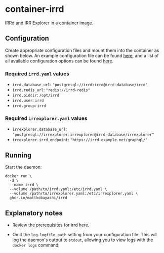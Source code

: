 # container-irrd

IRRd and IRR Explorer in a container image.

## Configuration

Create appropriate configuration files and mount them into the container as shown below. An example configuration file can be found [here](https://irrd.readthedocs.io/en/stable/admins/configuration/#example-configuration-file), and a list of all available configuration options can be found [here](https://irrd.readthedocs.io/en/stable/admins/configuration/#configuration-options).

### Required `irrd.yaml` values

- `irrd.database_url`: `"postgresql://irrd:irrd@irrd-database/irrd"`
- `irrd.redis_url`: `"redis://irrd-redis"`
- `irrd.piddir`: `/opt/irrd`
- `irrd.user`: `irrd`
- `irrd.group`: `irrd`

### Required `irrexplorer.yaml` values

- `irrexplorer.database_url`: `"postgresql://irrexplorer:irrexplorer@irrd-database/irrexplorer"`
- `irrexplorer.irrd_endpoint`: `"https://irrd.example.net/graphql/"`

## Running

Start the daemon:

```shell
docker run \
  -d \
  --name irrd \
  --volume /path/to/irrd.yaml:/etc/irrd.yaml \
  --volume /path/to/irrexplorer.yaml:/etc/irrexplorer.yaml \
  ghcr.io/mattkobayashi/irrd
```

## Explanatory notes

- Review the prerequisites for irrd [here](https://irrd.readthedocs.io/en/stable/admins/deployment/#requirements).

- Omit the `log.logfile_path` setting from your configuration file. This will log the daemon's output to `stdout`, allowing you to view logs with the `docker logs` command.
